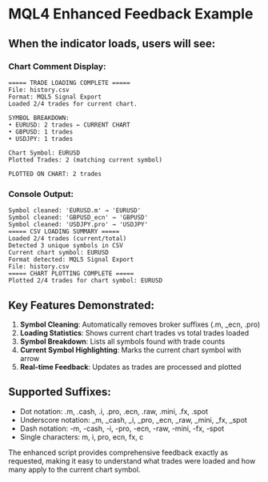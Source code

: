 # MQL4 Enhanced Feedback Example

## When the indicator loads, users will see:

### Chart Comment Display:
```
===== TRADE LOADING COMPLETE =====
File: history.csv
Format: MQL5 Signal Export
Loaded 2/4 trades for current chart.

SYMBOL BREAKDOWN:
• EURUSD: 2 trades ← CURRENT CHART
• GBPUSD: 1 trades
• USDJPY: 1 trades

Chart Symbol: EURUSD
Plotted Trades: 2 (matching current symbol)

PLOTTED ON CHART: 2 trades
```

### Console Output:
```
Symbol cleaned: 'EURUSD.m' → 'EURUSD'
Symbol cleaned: 'GBPUSD_ecn' → 'GBPUSD'
Symbol cleaned: 'USDJPY.pro' → 'USDJPY'
===== CSV LOADING SUMMARY =====
Loaded 2/4 trades (current/total)
Detected 3 unique symbols in CSV
Current chart symbol: EURUSD
Format detected: MQL5 Signal Export
File: history.csv
===== CHART PLOTTING COMPLETE =====
Plotted 2/4 trades for chart symbol: EURUSD
```

## Key Features Demonstrated:

1. **Symbol Cleaning**: Automatically removes broker suffixes (.m, _ecn, .pro)
2. **Loading Statistics**: Shows current chart trades vs total trades loaded
3. **Symbol Breakdown**: Lists all symbols found with trade counts
4. **Current Symbol Highlighting**: Marks the current chart symbol with arrow
5. **Real-time Feedback**: Updates as trades are processed and plotted

## Supported Suffixes:
- Dot notation: .m, .cash, .i, .pro, .ecn, .raw, .mini, .fx, .spot
- Underscore notation: _m, _cash, _i, _pro, _ecn, _raw, _mini, _fx, _spot  
- Dash notation: -m, -cash, -i, -pro, -ecn, -raw, -mini, -fx, -spot
- Single characters: m, i, pro, ecn, fx, c

The enhanced script provides comprehensive feedback exactly as requested, making it easy to understand what trades were loaded and how many apply to the current chart symbol.